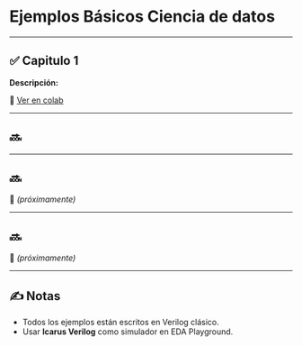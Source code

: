 # Ejemplos Básicos  Ciencia de datos



---

## ✅ Capitulo 1


**Descripción:** 


🔗 [Ver en colab](https://colab.research.google.com/drive/1PxN087kdTGBWf4G9EECZ-LZX6ivSZe--?usp=sharing)

---

## 🔜 




---

## 🔜 

🔗 *(próximamente)*

---

## 🔜 

🔗 *(próximamente)*

---

## ✍️ Notas

- Todos los ejemplos están escritos en Verilog clásico.
- Usar **Icarus Verilog** como simulador en EDA Playground.

